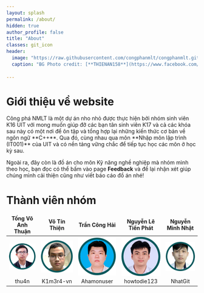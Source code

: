 ```yaml
---
layout: splash
permalink: /about/
hidden: true
author_profile: false
title: "About"
classes: git_icon
header:
  image: "https://raw.githubusercontent.com/congphanmlt/congphanmlt.github.io/main/images/realaboutBanner2.png"
  caption: "BG Photo credit: [**THIENAN158**](https://www.facebook.com/thienan158)"
  
---
```

<style>
td, th {
   border: none!important;
}
.center {
  display: block;
  margin-left: auto;
  margin-right: auto;
  width: 15vw;
  height: auto;
  object-fit: scale-down;
}
.4img{
  display: flex;
}
@media only screen and (max-width: 640px) {
	th {
		font-size: 6.7px;
	}
  .gitName{
    font-size: 6.7px;
  }
}
</style>
<h1>Giới thiệu về website</h1>
Công phá NMLT là một dự án nho nhỏ được thực hiện bởi nhóm sinh viên K16 UIT với mong muốn giúp đỡ các bạn tân sinh viên K17 và cả các khóa sau này có một nơi để ôn tập và tổng hợp lại những kiến thức cơ bản về ngôn ngữ **C++**. Qua đó, cùng nhau qua môn **Nhập môn lập trình (IT001)** của UIT và có nền tảng vững chắc để tiếp tục học các môn ở học kỳ sau.

Ngoài ra, đây còn là đồ án cho môn Kỹ năng nghề nghiệp mà nhóm mình theo học, bạn đọc có thể bấm vào page **Feedback** và để lại nhận xét giúp chúng mình cải thiện cũng như viết báo cáo đồ án nhé!

<h1>Thành viên nhóm</h1>

|<center>Tống Võ Anh Thuận </center> |<center>Võ Tín Thiện</center>|<center>Trần Công Hải</center>|<center>Nguyễn Lê Tiến Phát</center>|<center>Nguyễn Minh Nhật</center>|
|--------|---------|-------|-------|------|
|<img src ="/images/thuan1.png" class="center">|<img src ="/images/thien1.png" class="center">|<img src ="/images/hai1.png" class="center">|<img src ="/images/phat1.png" class="center">|<img src ="/images/nhat1.png" class="center">|
|<center><a href="https://github.com/thu4n" style="text-decoration:none" class="gitName"><i class="fab fa-github fa-lg"></i> thu4n</a></center>|<center><a href="https://github.com/K1m3r4-vn" style="text-decoration:none" class="gitName"><i class="fab fa-github fa-lg"></i> K1m3r4-vn</a></center>|<center><a href="https://github.com/Ahamonuser" style="text-decoration:none" class="gitName"><i class="fab fa-github fa-lg"></i> Ahamonuser</a></center>|<center><a href="https://github.com/howtodie123" style="text-decoration:none" class="gitName"><i class="fab fa-github fa-lg"></i> howtodie123</a></center>|<center><a href="https://github.com/NhatGit" style="text-decoration:none" class="gitName"><i class="fab fa-github fa-lg"></i> NhatGit</a></center>|

